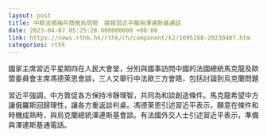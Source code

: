 ```yaml
---
layout: post
title: 中歐法領袖共商俄烏局勢　據報習近平擬與澤連斯基通話
date: 2023-04-07 05:25:28.000000000 +08:00
link: https://news.rthk.hk/rthk/ch/component/k2/1695288-20230407.htm
categories: rthk
---
```


國家主席習近平星期四在人民大會堂，分別與國事訪問中國的法國總統馬克龍及歐盟委員會主席馮德萊恩會談，三人又舉行中法歐三方會晤，包括討論到烏克蘭問題

習近平強調，中方敦促各方保持冷靜理智，共同為和談創造條件。馬克龍希望中方讓俄羅斯回歸理性，讓各方重返談判桌。馮德萊恩引述習近平表示，願意在條件和時機成熟時，與烏克蘭總統澤連斯基會談。有法國外交人士引述習近平表示，準備與澤連斯基通電話。
